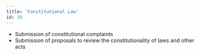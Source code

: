 ```yaml
---
title: 'Constitutional Law'
id: 16
---
```


* Submission of constitutional complaints
* Submission of proposals to review the constitutionality of laws and other acts